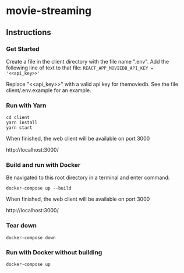 # movie-streaming

## Instructions

### Get Started

Create a file in the client directory with the file name ".env". Add the following line of text to that file:
`REACT_APP_MOVIEDB_API_KEY = '<<api_key>>'`

Replace "<<api_key>>" with a valid api key for themoviedb. See the file client/.env.example for an example.

### Run with Yarn

```console
cd client
yarn install
yarn start
```

When finished, the web client will be available on port 3000

http://localhost:3000/

### Build and run with Docker

Be navigated to this root directory in a terminal and enter command:

`docker-compose up --build`

When finished, the web client will be available on port 3000

http://localhost:3000/

### Tear down

`docker-compose down`

### Run with Docker without building

`docker-compose up`
